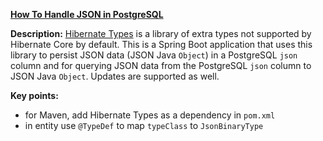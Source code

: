 **[How To Handle JSON in PostgreSQL](https://github.com/andreipall/Spring-Boot-JPA/tree/master/HibernateSpringBootJsonToPostgreSQL)**

**Description:** [Hibernate Types](https://github.com/vladmihalcea/hibernate-types) is a library of extra types not supported by Hibernate Core by default. This is a Spring Boot application that uses this library to persist JSON data (JSON Java `Object`) in a PostgreSQL `json` column and for querying JSON data from the PostgreSQL `json` column to JSON Java `Object`. Updates are supported as well.

**Key points:**
- for Maven, add Hibernate Types as a dependency in `pom.xml`
- in entity use `@TypeDef` to map `typeClass` to `JsonBinaryType`
